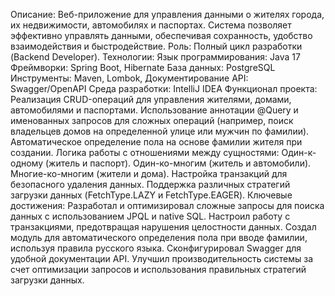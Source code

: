 Описание:
Веб-приложение для управления данными о жителях города, их недвижимости, автомобилях и паспортах. Система позволяет эффективно управлять данными, обеспечивая сохранность, удобство взаимодействия и быстродействие.
Роль:
Полный цикл разработки (Backend Developer).
Технологии:
Язык программирования: Java 17
Фреймворки: Spring Boot, Hibernate
База данных: PostgreSQL
Инструменты: Maven, Lombok,
Документирование API: Swagger/OpenAPI
Среда разработки: IntelliJ IDEA
Функционал проекта:
Реализация CRUD-операций для управления жителями, домами, автомобилями и паспортами.
Использование аннотации @Query и именованных запросов для сложных операций (например, поиск владельцев домов на определенной улице или мужчин по фамилии).
Автоматическое определение пола на основе фамилии жителя при создании.
Логика работы с отношениями между сущностями:
Один-к-одному (житель и паспорт).
Один-ко-многим (житель и автомобили).
Многие-ко-многим (жители и дома).
Настройка транзакций для безопасного удаления данных.
Поддержка различных стратегий загрузки данных (FetchType.LAZY и FetchType.EAGER).
Ключевые достижения:
Разработал и оптимизировал сложные запросы для поиска данных с использованием JPQL и native SQL.
Настроил работу с транзакциями, предотвращая нарушения целостности данных.
Создал модуль для автоматического определения пола при вводе фамилии, используя правила русского языка.
Сконфигурировал Swagger для удобной документации API.
Улучшил производительность системы за счет оптимизации запросов и использования правильных стратегий загрузки данных.

